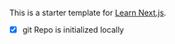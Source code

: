 This is a starter template for [Learn Next.js](https://nextjs.org/learn).

- [x] git Repo is initialized locally

